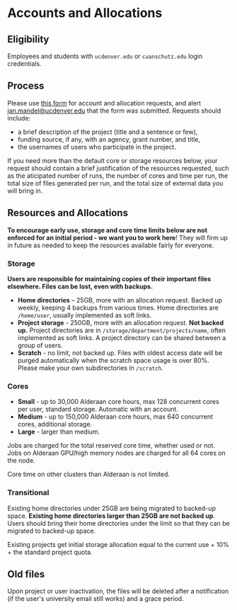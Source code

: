 # Accounts and Allocations
## Eligibility
Employees and students with `ucdenver.edu` or `cuanschutz.edu` login credentials.
## Process
Please use [this form](https://forms.office.com/r/GQ9ef7ei4i) for account and allocation requests, and alert jan.mandel@ucdenver.edu that the form was submitted. Requests should include:

* a brief description of the project (title and a sentence or few),
* funding source, if any, with an agency, grant number, and title,
* the usernames of users who participate in the project.

If you need more than the default core or storage resources below, your request should contain a brief justification of the resources requested, such as the aticipated number of runs, the number of cores and time per run, the total size of files generated per run, and the total size of external data you will bring in.

## Resources and Allocations
**To encourage early use, storage and core time limits below are not enforced for an initial period - we want you to work here**! They will firm up in future as needed to keep the resources available fairly for everyone.

### Storage 
**Users are responsible for maintaining copies of their important files elsewhere. Files can be lost, even with backups.** 
 
* **Home directories** – 25GB, more with an allocation request. Backed up weekly, keeping 4 backups from various times. Home directories are `/home/user`, usually implemented as soft links. 
* **Project storage** -  250GB, more with an allocation request. **Not backed up.** Project directories are in  `/storage/department/projects/name`, often implemented as soft links. A project directory can be shared between a group of users.
* **Scratch** - no limit, not backed up. Files with oldest access date will be purged automatically when the scratch space usage is over 80%. Please make your own subdirectories in `/scratch`.

### Cores
* **Small** - up to 30,000 Alderaan core hours, max 128 concurrent cores per user, standard storage. Automatic with an account.
* **Medium** - up to 150,000 Alderaan core hours, max 640 concurrent cores, additional storage.
* **Large** - larger than medium. 

Jobs are charged for the total reserved core time, whether used or not. 
Jobs on Alderaan GPU/high memory nodes are charged for all 64 cores on the node. 

Core time on other clusters than Alderaan is not limited.
### Transitional

Existing home directories under 25GB are being migrated to backed-up space. **Existing home directories larger than 25GB are not backed up**. Users should bring their home directories under the limit so that they can be migrated to backed-up space. 

Existing projects get initial storage allocation equal to the current use + 10% + the standard project quota. 

## Old files
 
Upon project or user inactivation, the files will be deleted after a notification (if the user's university email still works) and a grace period. 


